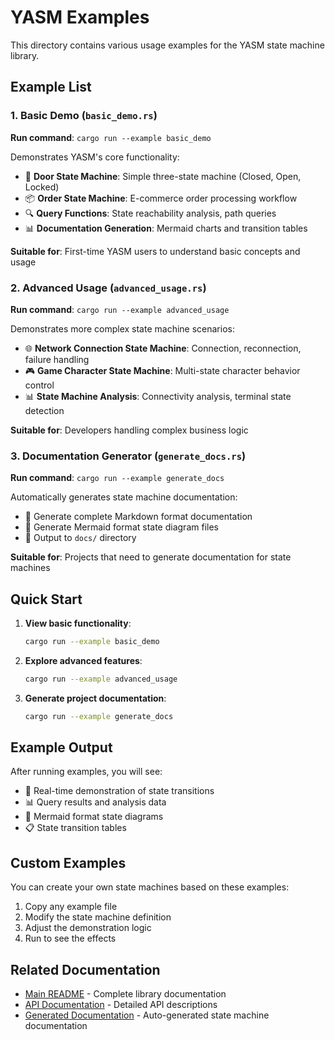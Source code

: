 # YASM Examples

This directory contains various usage examples for the YASM state machine library.

## Example List

### 1. Basic Demo (`basic_demo.rs`)
**Run command**: `cargo run --example basic_demo`

Demonstrates YASM's core functionality:
- 🚪 **Door State Machine**: Simple three-state machine (Closed, Open, Locked)
- 📦 **Order State Machine**: E-commerce order processing workflow
- 🔍 **Query Functions**: State reachability analysis, path queries
- 📊 **Documentation Generation**: Mermaid charts and transition tables

**Suitable for**: First-time YASM users to understand basic concepts and usage

### 2. Advanced Usage (`advanced_usage.rs`)
**Run command**: `cargo run --example advanced_usage`

Demonstrates more complex state machine scenarios:
- 🌐 **Network Connection State Machine**: Connection, reconnection, failure handling
- 🎮 **Game Character State Machine**: Multi-state character behavior control
- 📊 **State Machine Analysis**: Connectivity analysis, terminal state detection

**Suitable for**: Developers handling complex business logic

### 3. Documentation Generator (`generate_docs.rs`)
**Run command**: `cargo run --example generate_docs`

Automatically generates state machine documentation:
- 📝 Generate complete Markdown format documentation
- 🎨 Generate Mermaid format state diagram files
- 📁 Output to `docs/` directory

**Suitable for**: Projects that need to generate documentation for state machines

## Quick Start

1. **View basic functionality**:
   ```bash
   cargo run --example basic_demo
   ```

2. **Explore advanced features**:
   ```bash
   cargo run --example advanced_usage
   ```

3. **Generate project documentation**:
   ```bash
   cargo run --example generate_docs
   ```

## Example Output

After running examples, you will see:
- 🎯 Real-time demonstration of state transitions
- 📊 Query results and analysis data
- 🎨 Mermaid format state diagrams
- 📋 State transition tables

## Custom Examples

You can create your own state machines based on these examples:

1. Copy any example file
2. Modify the state machine definition
3. Adjust the demonstration logic
4. Run to see the effects

## Related Documentation

- [Main README](../README.md) - Complete library documentation
- [API Documentation](../src/lib.rs) - Detailed API descriptions
- [Generated Documentation](../docs/) - Auto-generated state machine documentation 